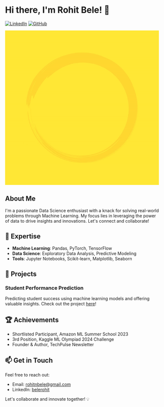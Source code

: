 # Hi there, I'm Rohit Bele! 👋
[![LinkedIn](https://img.shields.io/badge/-LinkedIn-blue?style=flat-square&logo=linkedin&logoColor=white&link=https://linkedin.com/in/belerohit)](https://linkedin.com/in/belerohit) 
[![GitHub](https://img.shields.io/badge/-GitHub-black?style=flat-square&logo=github&logoColor=white&link=https://github.com/BeleRohit)](https://github.com/BeleRohit)

[![Demo Video](https://github.com/BeleRohit/BeleRohit/blob/main/GIFforGithub-ezgif.com-video-to-gif-converter.gif)]()


## About Me
I'm a passionate Data Science enthusiast with a knack for solving real-world problems through Machine Learning. My focus lies in leveraging the power of data to drive insights and innovations. Let's connect and collaborate!

## 🔬 Expertise
- **Machine Learning**: Pandas, PyTorch, TensorFlow
- **Data Science**: Exploratory Data Analysis, Predictive Modeling
- **Tools**: Jupyter Notebooks, Scikit-learn, Matplotlib, Seaborn

## 🚀 Projects
### Student Performance Prediction
Predicting student success using machine learning models and offering valuable insights. Check out the project [here](https://github.com/BeleRohit/studentperformanceprediction)!

## 🏆 Achievements
- Shortlisted Participant, Amazon ML Summer School 2023
- 3rd Position, Kaggle ML Olympiad 2024 Challenge
- Founder & Author, TechPulse Newsletter

## 📫 Get in Touch
Feel free to reach out:
- Email: rohitnbele@gmail.com
- LinkedIn: [belerohit](https://linkedin.com/in/belerohit)

Let's collaborate and innovate together! 💡
